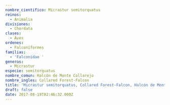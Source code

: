 ```yaml
---
nombre_cientifico: Micrastur semitorquatus
reinos:
  - Animalia
divisiones:
  - Chordata
clases:
  - Aves
ordenes:
  - Falconiformes
familias:
  - 'Falconidae '
generos:
  - Micrastur
especie: semitorquatus
nombre_comun: Halcón de Monte Collarejo
nombre_ingles: Collared Forest-Falcon
title: 'Micrastur semitorquatus, Collared Forest-Falcon, Halcón de Monte Collarejo'
draft: false
date: 2017-08-19T02:46:32.000Z
---
```


